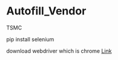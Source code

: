 # Autofill_Vendor
 TSMC

pip install selenium

download webdriver which is chrome [Link](https://chromedriver.chromium.org/downloads)
